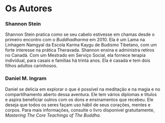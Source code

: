 # Os Autores

### Shannon Stein

Shannon Stein pratica como se seu cabelo estivesse em chamas desde o primeiro encontro com o _Buddhadharma_ em 2010. Ela é um Lama na Linhagem Namgyal da Escola Karma Kaygu de Budismo Tibetano, com um forte interesse na prática Theravada. Shannon ensina e administra retiros no Canadá. Com um Mestrado em Serviço Social, ela fornece terapia individual, para casais e famílias há trinta anos. Ela é casada e tem dois filhos adultos carinhosos.

### Daniel M. Ingram

Daniel se delicia em explorar o que é possível na meditação e na magia e no compartilhamento aberto dessa aventura. Ele tem vários diplomas e títulos e aspira beneficiar outros com os dons e ensinamentos que recebeu. Ele deseja que todos os seres façam uso hábil de seus corações, mentes e corpos. Para mais informações, consulte o livro disponível gratuitamente, _Mastering The Core Teachings of The Buddha_.
